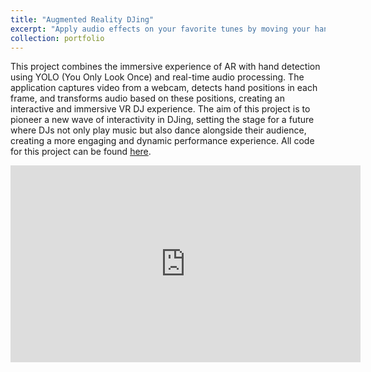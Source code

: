 ```yaml
---
title: "Augmented Reality DJing"
excerpt: "Apply audio effects on your favorite tunes by moving your hands in space, without DJ decks <br/><img src='/images/AR-DJ_image.png'>"
collection: portfolio
---
```


This project combines the immersive experience of AR with hand detection using YOLO (You Only Look Once) and real-time audio processing. The application captures video from a webcam, detects hand positions in each frame, and transforms audio based on these positions, creating an interactive and immersive VR DJ experience. The aim of this project is to pioneer a new wave of interactivity in DJing, setting the stage for a future where DJs not only play music but also dance alongside their audience, creating a more engaging and dynamic performance experience. All code for this project can be found [here](https://github.com/elieattias1/AR-DJ).

<iframe width="560" height="315" src="https://www.youtube.com/embed/GHTiRQF1e-s" frameborder="0" allowfullscreen></iframe>